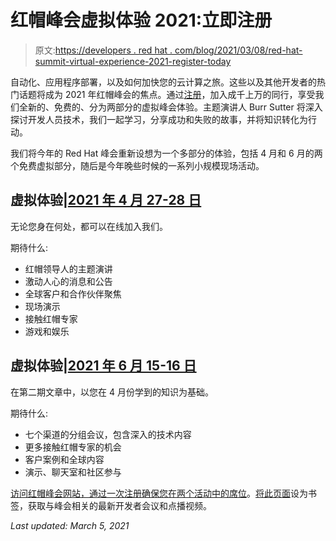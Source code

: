 # 红帽峰会虚拟体验 2021:立即注册

> 原文:[https://developers . red hat . com/blog/2021/03/08/red-hat-summit-virtual-experience-2021-register-today](https://developers.redhat.com/blog/2021/03/08/red-hat-summit-virtual-experience-2021-register-today)

自动化、应用程序部署，以及如何加快您的云计算之旅。这些以及其他开发者的热门话题将成为 2021 年红帽峰会的焦点。通过[注册](https://reg.summit.redhat.com/flow/redhat/sum21/regGeneralAttendee/login?intcmp=7013a0000026UTXAA2)，加入成千上万的同行，享受我们全新的、免费的、分为两部分的虚拟峰会体验。主题演讲人 Burr Sutter 将深入探讨开发人员技术，我们一起学习，分享成功和失败的故事，并将知识转化为行动。

我们将今年的 Red Hat 峰会重新设想为一个多部分的体验，包括 4 月和 6 月的两个免费虚拟部分，随后是今年晚些时候的一系列小规模现场活动。

## 虚拟体验|[2021 年 4 月 27-28 日](https://www.addevent.com/event/gw5377211)

无论您身在何处，都可以在线加入我们。

期待什么:

*   红帽领导人的主题演讲
*   激动人心的消息和公告
*   全球客户和合作伙伴聚焦
*   现场演示
*   接触红帽专家
*   游戏和娱乐

## 虚拟体验|[2021 年 6 月 15-16 日](https://www.addevent.com/event/Kx5377253)

在第二期文章中，以您在 4 月份学到的知识为基础。

期待什么:

*   七个渠道的分组会议，包含深入的技术内容
*   更多接触红帽专家的机会
*   客户案例和全球内容
*   演示、聊天室和社区参与

[访问红帽峰会网站，通过一次注册确保您在两个活动中的席位](https://reg.summit.redhat.com/flow/redhat/sum21/regGeneralAttendee/login?intcmp=7013a0000026UTXAA2)。[将此页面](/summit)设为书签，获取与峰会相关的最新开发者会议和点播视频。

*Last updated: March 5, 2021*
